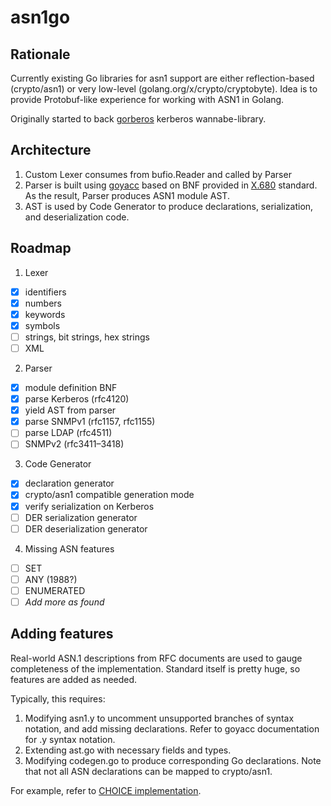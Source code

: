 # asn1go

## Rationale

Currently existing Go libraries for asn1 support are either reflection-based (crypto/asn1) or 
very low-level (golang.org/x/crypto/cryptobyte). Idea is to provide Protobuf-like experience for 
working with ASN1 in Golang.

Originally started to back [gorberos](https://github.com/chemikadze/gorberos) kerberos wannabe-library.

## Architecture

1) Custom Lexer consumes from bufio.Reader and called by Parser
2) Parser is built using [goyacc](https://godoc.org/golang.org/x/tools/cmd/goyacc)
 based on BNF provided in [X.680](https://www.itu.int/ITU-T/studygroups/com17/languages/X.680-0207.pdf) standard. 
 As the result, Parser produces ASN1 module AST.
3) AST is used by Code Generator to produce declarations, serialization, and deserialization code.

## Roadmap

1) Lexer
 - [x] identifiers
 - [x] numbers 
 - [x] keywords
 - [x] symbols
 - [ ] strings, bit strings, hex strings
 - [ ] XML
2) Parser
 - [x] module definition BNF
 - [x] parse Kerberos (rfc4120)
 - [x] yield AST from parser
 - [x] parse SNMPv1 (rfc1157, rfc1155)
 - [ ] parse LDAP (rfc4511) 
 - [ ] SNMPv2 (rfc3411–3418)
3) Code Generator
 - [x] declaration generator
 - [x] crypto/asn1 compatible generation mode
 - [x] verify serialization on Kerberos
 - [ ] DER serialization generator
 - [ ] DER deserialization generator
4) Missing ASN features
 - [ ] SET
 - [ ] ANY (1988?)
 - [ ] ENUMERATED
 - [ ] _Add more as found_

## Adding features

Real-world ASN.1 descriptions from RFC documents are used to gauge completeness of the implementation.
Standard itself is pretty huge, so features are added as needed.

Typically, this requires:

1) Modifying asn1.y to uncomment unsupported branches of syntax notation, and add missing declarations. 
   Refer to goyacc documentation for .y syntax notation.
2) Extending ast.go with necessary fields and types.
3) Modifying codegen.go to produce corresponding Go declarations. Note that not all ASN declarations can be mapped to 
   crypto/asn1. 

For example, refer to [CHOICE implementation](https://github.com/chemikadze/asn1go/commit/884e30ce6a93c4e9df7ad7711889651fbcda01ce).